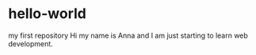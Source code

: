 # hello-world
my first repository
Hi my name is Anna and I am just starting to learn web development.
